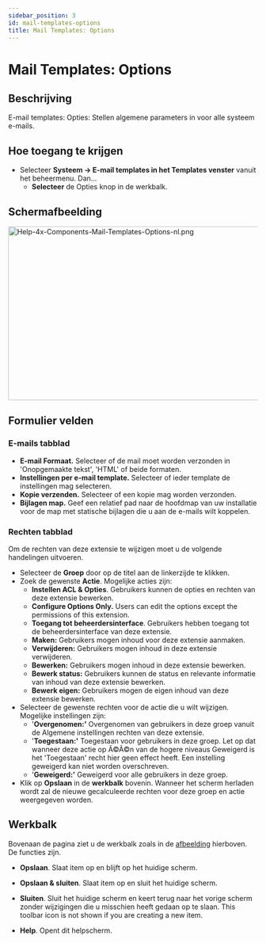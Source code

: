 ```yaml
---
sidebar_position: 3
id: mail-templates-options
title: Mail Templates: Options
---
```

# Mail Templates: Options
## Beschrijving

E-mail templates: Opties: Stellen algemene parameters in voor alle
systeem e-mails.

## Hoe toegang te krijgen

- Selecteer **Systeem **→** E-mail templates in het Templates venster**
  vanuit het beheermenu. Dan...
  - **Selecteer** de Opties knop in de werkbalk.

## Schermafbeelding

<img
src="https://docs.joomla.org/images/thumb/1/1d/Help-4x-Components-Mail-Templates-Options-nl.png/800px-Help-4x-Components-Mail-Templates-Options-nl.png"
decoding="async"
srcset="https://docs.joomla.org/images/1/1d/Help-4x-Components-Mail-Templates-Options-nl.png 1.5x"
data-file-width="1006" data-file-height="441" width="800" height="351"
alt="Help-4x-Components-Mail-Templates-Options-nl.png" />

## Formulier velden

### E-mails tabblad

- **E-mail Formaat.** Selecteer of de mail moet worden verzonden in
  'Onopgemaakte tekst', 'HTML' of beide formaten.
- **Instellingen per e-mail template.** Selecteer of ieder template de
  instellingen mag selecteren.
- **Kopie verzenden.** Selecteer of een kopie mag worden verzonden.
- **Bijlagen map.** Geef een relatief pad naar de hoofdmap van uw
  installatie voor de map met statische bijlagen die u aan de e-mails
  wilt koppelen.

### Rechten tabblad

Om de rechten van deze extensie te wijzigen moet u de volgende
handelingen uitvoeren.

- Selecteer de **Groep** door op de titel aan de linkerzijde te klikken.
- Zoek de gewenste **Actie**. Mogelijke acties zijn:
  - **Instellen ACL & Opties**. Gebruikers kunnen de opties en rechten
    van deze extensie bewerken.
  - **Configure Options Only.** Users can edit the options except the
    permissions of this extension.
  - **Toegang tot beheerdersinterface**. Gebruikers hebben toegang tot
    de beheerdersinterface van deze extensie.
  - **Maken:** Gebruikers mogen inhoud voor deze extensie aanmaken.
  - **Verwijderen:** Gebruikers mogen inhoud in deze extensie
    verwijderen.
  - **Bewerken:** Gebruikers mogen inhoud in deze extensie bewerken.
  - **Bewerk status:** Gebruikers kunnen de status en relevante
    informatie van inhoud van deze extensie bewerken.
  - **Bewerk eigen:** Gebruikers mogen de eigen inhoud van deze extensie
    bewerken.
- Selecteer de gewenste rechten voor de actie die u wilt wijzigen.
  Mogelijke instellingen zijn:
  - '**Overgenomen:'** Overgenomen van gebruikers in deze groep vanuit
    de Algemene instellingen rechten van deze extensie.
  - '**Toegestaan:'** Toegestaan voor gebruikers in deze groep. Let op
    dat wanneer deze actie op Ã©Ã©n van de hogere niveaus Geweigerd is
    het 'Toegestaan' recht hier geen effect heeft. Een instelling
    geweigerd kan niet worden overschreven.
  - '**Geweigerd:'** Geweigerd voor alle gebruikers in deze groep.
- Klik op **Opslaan** in de **werkbalk** bovenin. Wanneer het scherm
  herladen wordt zal de nieuwe gecalculeerde rechten voor deze groep en
  actie weergegeven worden.

## Werkbalk

Bovenaan de pagina ziet u de werkbalk zoals in de
[afbeelding](#Schermafbeelding) hierboven. De functies zijn.

- **Opslaan**. Slaat item op en blijft op het huidige scherm.

<!-- -->

- **Opslaan & sluiten**. Slaat item op en sluit het huidige scherm.

<!-- -->

- **Sluiten**. Sluit het huidige scherm en keert terug naar het vorige
  scherm zonder wijzigingen die u misschien heeft gedaan op te slaan.
  This toolbar icon is not shown if you are creating a new item.

<!-- -->

- **Help**. Opent dit helpscherm.

